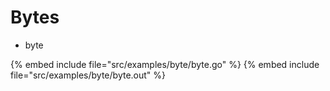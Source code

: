 # Bytes

* byte


{% embed include file="src/examples/byte/byte.go" %}
{% embed include file="src/examples/byte/byte.out" %}


